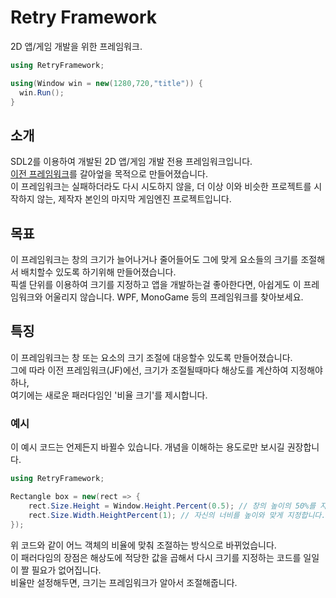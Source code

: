 # Retry Framework

2D 앱/게임 개발을 위한 프레임워크.

```cs
using RetryFramework;

using(Window win = new(1280,720,"title")) {
  win.Run();
}
```

## 소개
SDL2를 이용하여 개발된 2D 앱/게임 개발 전용 프레임워크입니다.<br>
[이전 프레임워크](https://github.com/jyunrcaea/JyunrcaeaFramework)를 갈아엎을 목적으로 만들어졌습니다.<br>
이 프레임워크는 실패하더라도 다시 시도하지 않을, 더 이상 이와 비슷한 프로젝트를 시작하지 않는, 제작자 본인의 마지막 게임엔진 프로젝트입니다.

## 목표
이 프레임워크는 창의 크기가 늘어나거나 줄어들어도 그에 맞게 요소들의 크기를 조절해서 배치할수 있도록 하기위해 만들어졌습니다.<br>
픽셀 단위를 이용하여 크기를 지정하고 앱을 개발하는걸 좋아한다면, 아쉽게도 이 프레임워크와 어울리지 않습니다. WPF, MonoGame 등의 프레임워크를 찾아보세요.

## 특징
이 프레임워크는 창 또는 요소의 크기 조절에 대응할수 있도록 만들어졌습니다.<br>
그에 따라 이전 프레임워크(JF)에선, 크기가 조절될때마다 해상도를 계산하여 지정해야하나,<br>
여기에는 새로운 패러다임인 '비율 크기'를 제시합니다.
### 예시
이 예시 코드는 언제든지 바뀔수 있습니다. 개념을 이해하는 용도로만 보시길 권장합니다.
```cs
using RetryFramework;

Rectangle box = new(rect => {
	rect.Size.Height = Window.Height.Percent(0.5); // 창의 높이의 50%를 자신의 높이로 지정합니다.
	rect.Size.Width.HeightPercent(1); // 자신의 너비를 높이와 맞게 지정합니다.
});
```
위 코드와 같이 어느 객체의 비율에 맞춰 조절하는 방식으로 바뀌었습니다.<br>
이 패러다임의 장점은 해상도에 적당한 값을 곱해서 다시 크기를 지정하는 코드를 일일이 짤 필요가 없어집니다.<br>
비율만 설정해두면, 크기는 프레임워크가 알아서 조절해줍니다.

